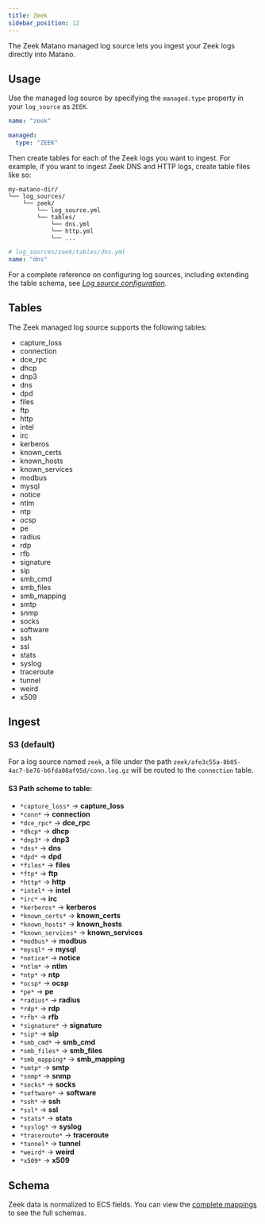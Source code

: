 ```yaml
---
title: Zeek
sidebar_position: 12
---
```


The Zeek Matano managed log source lets you ingest your Zeek logs directly into Matano.

## Usage

Use the managed log source by specifying the `managed.type` property in your `log_source` as `ZEEK`.

```yml
name: "zeek"

managed:
  type: "ZEEK"
```

Then create tables for each of the Zeek logs you want to ingest. For example, if you want to ingest Zeek DNS and HTTP logs, create table files like so:

```
my-matano-dir/
└── log_sources/
    └── zeek/
        └── log_source.yml
        └── tables/
            └── dns.yml
            └── http.yml
            └── ...
```

```yml
# log_sources/zeek/tables/dns.yml
name: "dns"
```

For a complete reference on configuring log sources, including extending the table schema, see [_Log source configuration_](../configuration.md).

## Tables

The Zeek managed log source supports the following tables:

- capture_loss
- connection
- dce_rpc
- dhcp
- dnp3
- dns
- dpd
- files
- ftp
- http
- intel
- irc
- kerberos
- known_certs
- known_hosts
- known_services
- modbus
- mysql
- notice
- ntlm
- ntp
- ocsp
- pe
- radius
- rdp
- rfb
- signature
- sip
- smb_cmd
- smb_files
- smb_mapping
- smtp
- snmp
- socks
- software
- ssh
- ssl
- stats
- syslog
- traceroute
- tunnel
- weird
- x509

## Ingest

### S3 (default)

For a log source named `zeek`, a file under the path `zeek/afe3c55a-8b05-4ac7-be76-b6fda08af95d/conn.log.gz` will be routed to the `connection` table.

#### S3 Path scheme to table:

- `*capture_loss*` -> **capture_loss**
- `*conn*` -> **connection**
- `*dce_rpc*` -> **dce_rpc**
- `*dhcp*` -> **dhcp**
- `*dnp3*` -> **dnp3**
- `*dns*` -> **dns**
- `*dpd*` -> **dpd**
- `*files*` -> **files**
- `*ftp*` -> **ftp**
- `*http*` -> **http**
- `*intel*` -> **intel**
- `*irc*` -> **irc**
- `*kerberos*` -> **kerberos**
- `*known_certs*` -> **known_certs**
- `*known_hosts*` -> **known_hosts**
- `*known_services*` -> **known_services**
- `*modbus*` -> **modbus**
- `*mysql*` -> **mysql**
- `*notice*` -> **notice**
- `*ntlm*` -> **ntlm**
- `*ntp*` -> **ntp**
- `*ocsp*` -> **ocsp**
- `*pe*` -> **pe**
- `*radius*` -> **radius**
- `*rdp*` -> **rdp**
- `*rfb*` -> **rfb**
- `*signature*` -> **signature**
- `*sip*` -> **sip**
- `*smb_cmd*` -> **smb_cmd**
- `*smb_files*` -> **smb_files**
- `*smb_mapping*` -> **smb_mapping**
- `*smtp*` -> **smtp**
- `*snmp*` -> **snmp**
- `*socks*` -> **socks**
- `*software*` -> **software**
- `*ssh*` -> **ssh**
- `*ssl*` -> **ssl**
- `*stats*` -> **stats**
- `*syslog*` -> **syslog**
- `*traceroute*` -> **traceroute**
- `*tunnel*` -> **tunnel**
- `*weird*` -> **weird**
- `*x509*` -> **x509**

## Schema

Zeek data is normalized to ECS fields. You can view the [complete mappings][1] to see the full schemas.

[1]: https://github.com/matanolabs/matano/blob/main/data/managed/log_sources/zeek/log_source.yml
